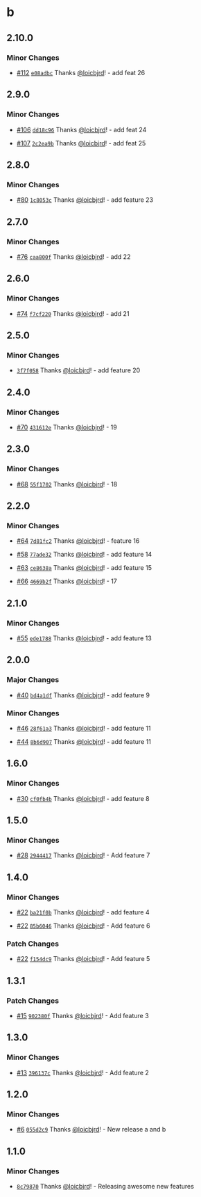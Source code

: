 # b

## 2.10.0

### Minor Changes

- [#112](https://github.com/loicbjrd/release-tests/pull/112) [`e08adbc`](https://github.com/loicbjrd/release-tests/commit/e08adbc4664b0d21df9a16e4cfbebeefbf1626a8) Thanks [@loicbjrd](https://github.com/loicbjrd)! - add feat 26

## 2.9.0

### Minor Changes

- [#106](https://github.com/loicbjrd/release-tests/pull/106) [`dd18c96`](https://github.com/loicbjrd/release-tests/commit/dd18c9649b73cc7cbd21f834f42b61bfd8f5d8ce) Thanks [@loicbjrd](https://github.com/loicbjrd)! - add feat 24

- [#107](https://github.com/loicbjrd/release-tests/pull/107) [`2c2ea9b`](https://github.com/loicbjrd/release-tests/commit/2c2ea9b44fa4466c8138ac040461de6fffbea0f8) Thanks [@loicbjrd](https://github.com/loicbjrd)! - add feat 25

## 2.8.0

### Minor Changes

- [#80](https://github.com/loicbjrd/release-tests/pull/80) [`1c8053c`](https://github.com/loicbjrd/release-tests/commit/1c8053c4ab638f73ccc8d70c41253fef34111c65) Thanks [@loicbjrd](https://github.com/loicbjrd)! - add feature 23

## 2.7.0

### Minor Changes

- [#76](https://github.com/loicbjrd/release-tests/pull/76) [`caa800f`](https://github.com/loicbjrd/release-tests/commit/caa800f4c465430c3a130a8e7d9c13c0c8446815) Thanks [@loicbjrd](https://github.com/loicbjrd)! - add 22

## 2.6.0

### Minor Changes

- [#74](https://github.com/loicbjrd/release-tests/pull/74) [`f7cf220`](https://github.com/loicbjrd/release-tests/commit/f7cf22062b816ec13f817efe1a1e0c52a8d7b6e8) Thanks [@loicbjrd](https://github.com/loicbjrd)! - add 21

## 2.5.0

### Minor Changes

- [`3f7f058`](https://github.com/loicbjrd/release-tests/commit/3f7f058746b08c901c2ad8363b8c3d87d4e592af) Thanks [@loicbjrd](https://github.com/loicbjrd)! - add feature 20

## 2.4.0

### Minor Changes

- [#70](https://github.com/loicbjrd/release-tests/pull/70) [`431612e`](https://github.com/loicbjrd/release-tests/commit/431612e959bec4bd0ab7b74e80765e89f93c372a) Thanks [@loicbjrd](https://github.com/loicbjrd)! - 19

## 2.3.0

### Minor Changes

- [#68](https://github.com/loicbjrd/release-tests/pull/68) [`55f1702`](https://github.com/loicbjrd/release-tests/commit/55f17024bc248939a3c89b0987a0627461113dcb) Thanks [@loicbjrd](https://github.com/loicbjrd)! - 18

## 2.2.0

### Minor Changes

- [#64](https://github.com/loicbjrd/release-tests/pull/64) [`7d81fc2`](https://github.com/loicbjrd/release-tests/commit/7d81fc270ef3d87baae8532c5611791868b6881b) Thanks [@loicbjrd](https://github.com/loicbjrd)! - feature 16

- [#58](https://github.com/loicbjrd/release-tests/pull/58) [`77ade32`](https://github.com/loicbjrd/release-tests/commit/77ade32fa744c55a026e0fa4289a48232a718fe6) Thanks [@loicbjrd](https://github.com/loicbjrd)! - add feature 14

- [#63](https://github.com/loicbjrd/release-tests/pull/63) [`ce8638a`](https://github.com/loicbjrd/release-tests/commit/ce8638a162aaef0bc6a5a28db520a0f265199e42) Thanks [@loicbjrd](https://github.com/loicbjrd)! - add feature 15

- [#66](https://github.com/loicbjrd/release-tests/pull/66) [`4669b2f`](https://github.com/loicbjrd/release-tests/commit/4669b2fea4fb1d0559aaa4dcc99ba0a02b1f0b5d) Thanks [@loicbjrd](https://github.com/loicbjrd)! - 17

## 2.1.0

### Minor Changes

- [#55](https://github.com/loicbjrd/release-tests/pull/55) [`ede1788`](https://github.com/loicbjrd/release-tests/commit/ede178819e41b32a1056e50a369d61ed274cfddc) Thanks [@loicbjrd](https://github.com/loicbjrd)! - add feature 13

## 2.0.0

### Major Changes

- [#40](https://github.com/loicbjrd/release-tests/pull/40) [`bd4a1df`](https://github.com/loicbjrd/release-tests/commit/bd4a1df6e359568ee58bc43a8a84f47a48f63e33) Thanks [@loicbjrd](https://github.com/loicbjrd)! - add feature 9

### Minor Changes

- [#46](https://github.com/loicbjrd/release-tests/pull/46) [`28f61a3`](https://github.com/loicbjrd/release-tests/commit/28f61a3c937aaffd406db9352d1c0fa4bcb3f516) Thanks [@loicbjrd](https://github.com/loicbjrd)! - add feature 11

- [#44](https://github.com/loicbjrd/release-tests/pull/44) [`8b6d907`](https://github.com/loicbjrd/release-tests/commit/8b6d907078b03c3cf3592c796a9d1cf2e6b36cc6) Thanks [@loicbjrd](https://github.com/loicbjrd)! - add feature 11

## 1.6.0

### Minor Changes

- [#30](https://github.com/loicbjrd/release-tests/pull/30) [`cf0fb4b`](https://github.com/loicbjrd/release-tests/commit/cf0fb4bbd20f6fd72407e730215142c0350871ae) Thanks [@loicbjrd](https://github.com/loicbjrd)! - add feature 8

## 1.5.0

### Minor Changes

- [#28](https://github.com/loicbjrd/release-tests/pull/28) [`2944417`](https://github.com/loicbjrd/release-tests/commit/294441796882065ab777228a80bc63dd50963f6f) Thanks [@loicbjrd](https://github.com/loicbjrd)! - Add feature 7

## 1.4.0

### Minor Changes

- [#22](https://github.com/loicbjrd/release-tests/pull/22) [`ba21f0b`](https://github.com/loicbjrd/release-tests/commit/ba21f0bbaf5b16db45b0c475df4f888f74632f16) Thanks [@loicbjrd](https://github.com/loicbjrd)! - add feature 4

- [#22](https://github.com/loicbjrd/release-tests/pull/22) [`85b6046`](https://github.com/loicbjrd/release-tests/commit/85b604629e2068189d542ebfeb465e52a33a6f62) Thanks [@loicbjrd](https://github.com/loicbjrd)! - Add feature 6

### Patch Changes

- [#22](https://github.com/loicbjrd/release-tests/pull/22) [`f154dc9`](https://github.com/loicbjrd/release-tests/commit/f154dc96f05687e2121d9c7dc063024bc283b09b) Thanks [@loicbjrd](https://github.com/loicbjrd)! - Add feature 5

## 1.3.1

### Patch Changes

- [#15](https://github.com/loicbjrd/release-tests/pull/15) [`902380f`](https://github.com/loicbjrd/release-tests/commit/902380fbfb09ec0925f9f05212c4f7af6947ba26) Thanks [@loicbjrd](https://github.com/loicbjrd)! - Add feature 3

## 1.3.0

### Minor Changes

- [#13](https://github.com/loicbjrd/release-tests/pull/13) [`396137c`](https://github.com/loicbjrd/release-tests/commit/396137c97f29c3ff13260431f824e5401483b33d) Thanks [@loicbjrd](https://github.com/loicbjrd)! - Add feature 2

## 1.2.0

### Minor Changes

- [#6](https://github.com/loicbjrd/release-tests/pull/6) [`055d2c9`](https://github.com/loicbjrd/release-tests/commit/055d2c9e03d51b8545062369d4ad8cbfb4d61c0c) Thanks [@loicbjrd](https://github.com/loicbjrd)! - New release a and b

## 1.1.0

### Minor Changes

- [`8c79870`](https://github.com/loicbjrd/release-tests/commit/8c7987017191b883697e94e3df73cb2d16f78140) Thanks [@loicbjrd](https://github.com/loicbjrd)! - Releasing awesome new features
